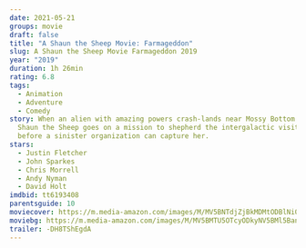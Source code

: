 ```yaml
---
date: 2021-05-21
groups: movie
draft: false
title: "A Shaun the Sheep Movie: Farmageddon"
slug: A Shaun the Sheep Movie Farmageddon 2019
year: "2019"
duration: 1h 26min
rating: 6.8
tags:
  - Animation
  - Adventure
  - Comedy
story: When an alien with amazing powers crash-lands near Mossy Bottom Farm,
  Shaun the Sheep goes on a mission to shepherd the intergalactic visitor home
  before a sinister organization can capture her.
stars:
  - Justin Fletcher
  - John Sparkes
  - Chris Morrell
  - Andy Nyman
  - David Holt
imdbid: tt6193408
parentsguide: 10
moviecover: https://m.media-amazon.com/images/M/MV5BNTdjZjBkMDMtODBlNi00N2E0LWE1OGItOTgxODNmMDkzNGJmXkEyXkFqcGdeQXVyNjg2NjQwMDQ@._V1_FMjpg_UY864_.jpg
moviebg: https://m.media-amazon.com/images/M/MV5BMTU5OTcyODkyNV5BMl5BanBnXkFtZTgwNTY1MzM5NjM@._V1_FMjpg_UX1280_.jpg
trailer: -DH8TShEgdA
---
```

